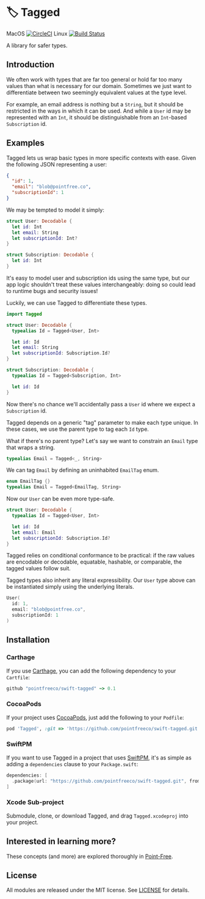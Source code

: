 # 🏷 Tagged
MacOS [![CircleCI](https://circleci.com/gh/pointfreeco/swift-tagged.svg?style=svg)](https://circleci.com/gh/pointfreeco/swift-tagged) Linux [![Build Status](https://travis-ci.org/pointfreeco/swift-tagged.svg?branch=master)](https://travis-ci.org/pointfreeco/swift-tagged)

A library for safer types.

## Introduction

We often work with types that are far too general or hold far too many values than what is necessary for our domain. Sometimes we just want to differentiate between two seemingly equivalent values at the type level.

For example, an email address is nothing but a `String`, but it should be restricted in the ways in which it can be used. And while a `User` id may be represented with an `Int`, it should be distinguishable from an `Int`-based `Subscription` id.

## Examples

Tagged lets us wrap basic types in more specific contexts with ease. Given the following JSON representing a user:

``` json
{
  "id": 1,
  "email": "blob@pointfree.co",
  "subscriptionId": 1
}
```

We may be tempted to model it simply:

``` swift
struct User: Decodable {
  let id: Int
  let email: String
  let subscriptionId: Int?
}

struct Subscription: Decodable {
  let id: Int
}
```

It's easy to model user and subscription ids using the same type, but our app logic shouldn't treat these values interchangeably: doing so could lead to runtime bugs and security issues!

Luckily, we can use Tagged to differentiate these types.

``` swift
import Tagged

struct User: Decodable {
  typealias Id = Tagged<User, Int>

  let id: Id
  let email: String
  let subscriptionId: Subscription.Id?
}

struct Subscription: Decodable {
  typealias Id = Tagged<Subscription, Int>

  let id: Id
}
```

Now there's no chance we'll accidentally pass a `User` id where we expect a `Subscription` id.

Tagged depends on a generic "tag" parameter to make each type unique. In these cases, we use the parent type to tag each `Id` type.

What if there's no parent type? Let's say we want to constrain an `Email` type that wraps a string.

``` swift
typealias Email = Tagged<_, String>
```

We can tag `Email` by defining an uninhabited `EmailTag` enum.

``` swift
enum EmailTag {}
typealias Email = Tagged<EmailTag, String>
```

Now our `User` can be even more type-safe.

``` swift
struct User: Decodable {
  typealias Id = Tagged<User, Int>

  let id: Id
  let email: Email
  let subscriptionId: Subscription.Id?
}
```

Tagged relies on conditional conformance to be practical: if the raw values are encodable or decodable, equatable, hashable, or comparable, the tagged values follow suit.

Tagged types also inherit any literal expressibility. Our `User` type above can be instantiated simply using the underlying literals.

``` swift
User(
  id: 1,
  email: "blob@pointfree.co",
  subscriptionId: 1
)
```

## Installation

### Carthage

If you use [Carthage](https://github.com/Carthage/Carthage), you can add the following dependency to your `Cartfile`:

``` ruby
github "pointfreeco/swift-tagged" ~> 0.1
```

### CocoaPods

If your project uses [CocoaPods](https://cocoapods.org), just add the following to your `Podfile`:

``` ruby
pod 'Tagged', :git => 'https://github.com/pointfreeco/swift-tagged.git', '~> 0.1'
```

### SwiftPM

If you want to use Tagged in a project that uses [SwiftPM](https://swift.org/package-manager/), it's as simple as adding a `dependencies` clause to your `Package.swift`:

``` swift
dependencies: [
  .package(url: "https://github.com/pointfreeco/swift-tagged.git", from: "0.1.0")
]
```

### Xcode Sub-project

Submodule, clone, or download Tagged, and drag `Tagged.xcodeproj` into your project.

## Interested in learning more?

These concepts (and more) are explored thoroughly in [Point-Free](https://www.pointfree.co).

## License

All modules are released under the MIT license. See [LICENSE](LICENSE) for details.
